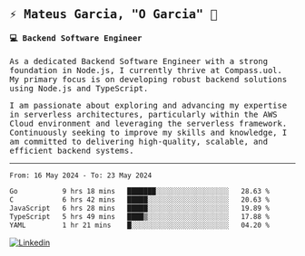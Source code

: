 
<samp>
  
## ⚡ Mateus Garcia, "O Garcia" :rocket: 
  

#### 💻 Backend Software Engineer

As a dedicated Backend Software Engineer with a strong foundation in Node.js, I currently thrive at Compass.uol. My primary focus is on developing robust backend solutions using Node.js and TypeScript.

I am passionate about exploring and advancing my expertise in serverless architectures, particularly within the AWS Cloud environment and leveraging the serverless framework. Continuously seeking to improve my skills and knowledge, I am committed to delivering high-quality, scalable, and efficient backend systems.

---

<!--START_SECTION:waka-->

```txt
From: 16 May 2024 - To: 23 May 2024

Go           9 hrs 18 mins   ███████░░░░░░░░░░░░░░░░░░   28.63 %
C            6 hrs 42 mins   █████░░░░░░░░░░░░░░░░░░░░   20.63 %
JavaScript   6 hrs 28 mins   █████░░░░░░░░░░░░░░░░░░░░   19.89 %
TypeScript   5 hrs 49 mins   ████▒░░░░░░░░░░░░░░░░░░░░   17.88 %
YAML         1 hr 21 mins    █░░░░░░░░░░░░░░░░░░░░░░░░   04.20 %
```

<!--END_SECTION:waka-->
  
</samp>

[![Linkedin](https://img.shields.io/badge/-Mateus%20Garcia-c080ff?style=flat-square&logo=Linkedin&logoColor=white&link=https://www.linkedin.com/in/mpgxc)](https://www.linkedin.com/in/mateusogarcia) 
